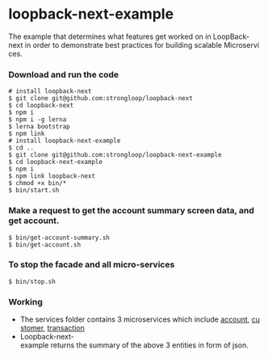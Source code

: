 # loopback-next-example

The example that determines what features get worked on in LoopBack-next in order to demonstrate best practices for building scalable Microservices.

### Download and run the code

```
# install loopback-next
$ git clone git@github.com:strongloop/loopback-next
$ cd loopback-next
$ npm i
$ npm i -g lerna
$ lerna bootstrap
$ npm link
# install loopback-next-example
$ cd ..
$ git clone git@github.com:strongloop/loopback-next-example
$ cd loopback-next-example
$ npm i
$ npm link loopback-next
$ chmod +x bin/*
$ bin/start.sh
```

### Make a request to get the account summary screen data, and get account.

```
$ bin/get-account-summary.sh
$ bin/get-account.sh
```

### To stop the facade and all micro-services

```
$ bin/stop.sh
```


### Working
 - The services folder contains 3 microservices which include [account](https://github.com/strongloop/loopback-next-example/tree/master/services/account), [customer](https://github.com/strongloop/loopback-next-example/tree/master/services/customer), [transaction](https://github.com/strongloop/loopback-next-example/tree/master/services/transaction)
 - Loopback-next-example returns the summary of the above 3 entities in form of json.